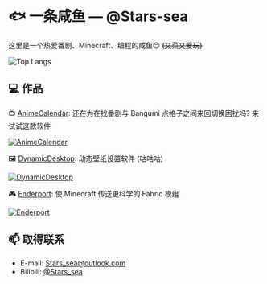 # 🐟 一条咸鱼 — @Stars-sea

这里是一个热爱番剧、Minecraft、编程的咸鱼😊 ~~(又菜又爱玩)~~

![Top Langs](https://github-readme-stats.vercel.app/api/top-langs/?username=Stars-sea&layout=compact)


## 💻 作品

📺 [AnimeCalendar](https://github.com/Stars-sea/AnimeCalendar): 
还在为在找番剧与 Bangumi 点格子之间来回切换困扰吗? 来试试这款软件

[![AnimeCalendar](https://github-readme-stats.vercel.app/api/pin/?username=Stars-sea&repo=AnimeCalendar)](https://github.com/Stars-sea/AnimeCalendar)

🖼️ [DynamicDesktop](https://github.com/Stars-sea/DynamicDesktop): 
动态壁纸设置软件 (咕咕咕)

[![DynamicDesktop](https://github-readme-stats.vercel.app/api/pin/?username=Stars-sea&repo=DynamicDesktop)](https://github.com/Stars-sea/DynamicDesktop)

🎮 [Enderport](https://github.com/Shade-Man/Enderport): 
使 Minecraft 传送更科学的 Fabric 模组

[![Enderport](https://github-readme-stats.vercel.app/api/pin/?username=Stars-sea&repo=Enderport)](https://github.com/Shade-Man/Enderport)


## 📫 取得联系

* E-mail: [Stars_sea@outlook.com](mailto:Stars_sea@outlook.com)
* Bilibili: [@Stars_sea](https://space.bilibili.com/329963941)

